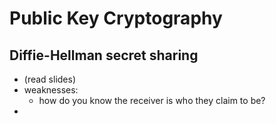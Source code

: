 # Public Key Cryptography

## Diffie-Hellman secret sharing
- (read slides)
- weaknesses:
    - how do you know the receiver is who they claim to be?
- 
